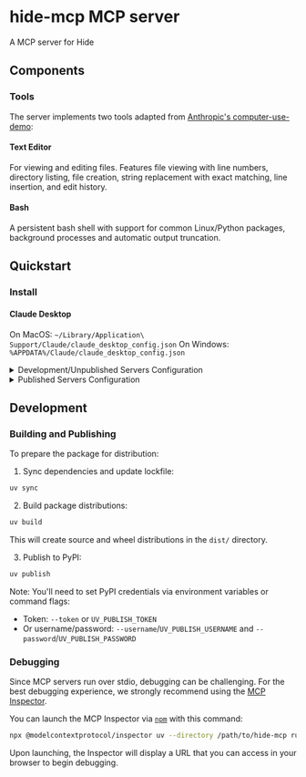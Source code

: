 # hide-mcp MCP server

A MCP server for Hide

## Components

### Tools

The server implements two tools adapted from [Anthropic's computer-use-demo](https://github.com/anthropics/anthropic-quickstarts/tree/main/computer-use-demo/computer_use_demo/tools):

#### Text Editor
For viewing and editing files. Features file viewing with line numbers, directory listing, file creation, string replacement with exact matching, line insertion, and edit history. 

#### Bash
A persistent bash shell with support for common Linux/Python packages, background processes and automatic output truncation. 

## Quickstart

### Install

#### Claude Desktop

On MacOS: `~/Library/Application\ Support/Claude/claude_desktop_config.json`
On Windows: `%APPDATA%/Claude/claude_desktop_config.json`

<details>
  <summary>Development/Unpublished Servers Configuration</summary>
  ```
  "mcpServers": {
    "hide-mcp": {
      "command": "uv",
      "args": [
        "--directory",
        "/path/to/hide-mcp",
        "run",
        "hide-mcp"
      ]
    }
  }
  ```
</details>

<details>
  <summary>Published Servers Configuration</summary>
  ```
  "mcpServers": {
    "hide-mcp": {
      "command": "uvx",
      "args": [
        "hide-mcp"
      ]
    }
  }
  ```
</details>

## Development

### Building and Publishing

To prepare the package for distribution:

1. Sync dependencies and update lockfile:
```bash
uv sync
```

2. Build package distributions:
```bash
uv build
```

This will create source and wheel distributions in the `dist/` directory.

3. Publish to PyPI:
```bash
uv publish
```

Note: You'll need to set PyPI credentials via environment variables or command flags:
- Token: `--token` or `UV_PUBLISH_TOKEN`
- Or username/password: `--username`/`UV_PUBLISH_USERNAME` and `--password`/`UV_PUBLISH_PASSWORD`

### Debugging

Since MCP servers run over stdio, debugging can be challenging. For the best debugging
experience, we strongly recommend using the [MCP Inspector](https://github.com/modelcontextprotocol/inspector).


You can launch the MCP Inspector via [`npm`](https://docs.npmjs.com/downloading-and-installing-node-js-and-npm) with this command:

```bash
npx @modelcontextprotocol/inspector uv --directory /path/to/hide-mcp run hide-mcp
```


Upon launching, the Inspector will display a URL that you can access in your browser to begin debugging.

